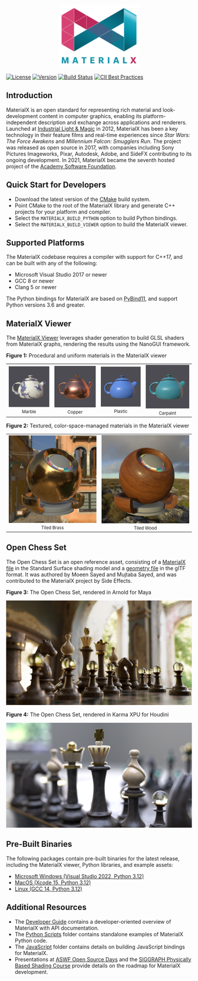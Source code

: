 <p align="center">
  <img src="https://raw.githubusercontent.com/AcademySoftwareFoundation/MaterialX/main/documents/Images/MaterialXLogo.png" height="170" />
</p>

[![License](https://img.shields.io/badge/License-Apache%202.0-blue.svg)](https://github.com/AcademySoftwareFoundation/MaterialX/blob/main/LICENSE)
[![Version](https://img.shields.io/github/v/release/AcademySoftwareFoundation/MaterialX)](https://github.com/AcademySoftwareFoundation/MaterialX/releases/latest)
[![Build Status](https://github.com/AcademySoftwareFoundation/MaterialX/workflows/main/badge.svg?branch=main)](https://github.com/AcademySoftwareFoundation/MaterialX/actions?query=branch%3Amain)
[![CII Best Practices](https://bestpractices.coreinfrastructure.org/projects/6025/badge)](https://bestpractices.coreinfrastructure.org/projects/6025)

## Introduction

MaterialX is an open standard for representing rich material and look-development content in computer graphics, enabling its platform-independent description and exchange across applications and renderers.  Launched at [Industrial Light & Magic](https://www.ilm.com/) in 2012, MaterialX has been a key technology in their feature films and real-time experiences since _Star Wars: The Force Awakens_ and _Millennium Falcon: Smugglers Run_.  The project was released as open source in 2017, with companies including Sony Pictures Imageworks, Pixar, Autodesk, Adobe, and SideFX contributing to its ongoing development.  In 2021, MaterialX became the seventh hosted project of the [Academy Software Foundation](https://www.aswf.io/).

## Quick Start for Developers

- Download the latest version of the [CMake](https://cmake.org/) build system.
- Point CMake to the root of the MaterialX library and generate C++ projects for your platform and compiler.
- Select the `MATERIALX_BUILD_PYTHON` option to build Python bindings.
- Select the `MATERIALX_BUILD_VIEWER` option to build the MaterialX viewer.

## Supported Platforms

The MaterialX codebase requires a compiler with support for C++17, and can be built with any of the following:

- Microsoft Visual Studio 2017 or newer
- GCC 8 or newer
- Clang 5 or newer

The Python bindings for MaterialX are based on [PyBind11](https://github.com/pybind/pybind11), and support Python versions 3.6 and greater.

## MaterialX Viewer

The [MaterialX Viewer](documents/DeveloperGuide/Viewer.md) leverages shader generation to build GLSL shaders from MaterialX graphs, rendering the results using the NanoGUI framework.

**Figure 1:** Procedural and uniform materials in the MaterialX viewer

<table>
  <tbody>
    <tr>
      <td style="text-align: center">
        <img alt="A teapot with a MaterialX Marble material applied"
             title="MaterialX Marble material"
             src="https://raw.githubusercontent.com/AcademySoftwareFoundation/MaterialX/main/documents/Images/MaterialXView_Marble.png">
        <br><small>Marble</small>
      </td>
      <td style="text-align: center">
        <img alt="A teapot with a MaterialX Copper material applied"
             title="MaterialX Copper material"
             src="https://raw.githubusercontent.com/AcademySoftwareFoundation/MaterialX/main/documents/Images/MaterialXView_Copper.png">
        <br><small>Copper</small>
      </td>
      <td style="text-align: center">
        <img alt="A teapot with a MaterialX Plastic material applied"
             title="MaterialX Plastic material"
             src="https://raw.githubusercontent.com/AcademySoftwareFoundation/MaterialX/main/documents/Images/MaterialXView_Plastic.png">
        <br><small>Plastic</small>
      </td>
      <td style="text-align: center">
        <img alt="A teapot with a MaterialX Carpaint material applied"
             title="MaterialX Carpaint material"
             src="https://raw.githubusercontent.com/AcademySoftwareFoundation/MaterialX/main/documents/Images/MaterialXView_Carpaint.png">
        <br><small>Carpaint</small>
      </td>
    </tr>
  </tbody>
</table>

**Figure 2:** Textured, color-space-managed materials in the MaterialX viewer

<table>
  <tbody>
    <tr>
      <td style="text-align: center">
        <img alt="A shader ball with a MaterialX TiledBrass material applied"
             title="MaterialX TiledBrass material"
             src="https://raw.githubusercontent.com/AcademySoftwareFoundation/MaterialX/main/documents/Images/MaterialXView_TiledBrass.png">
        <br><small>Tiled Brass</small>
      </td>
      <td style="text-align: center">
        <img alt="A shader ball with a MaterialX TiledWood material applied"
             title="MaterialX TiledWood material"
             src="https://raw.githubusercontent.com/AcademySoftwareFoundation/MaterialX/main/documents/Images/MaterialXView_TiledWood.png">
        <br><small>Tiled Wood</small>
      </td>
    </tr>
  </tbody>
</table>

## Open Chess Set

The Open Chess Set is an open reference asset, consisting of a [MaterialX file](resources/Materials/Examples/StandardSurface/standard_surface_chess_set.mtlx) in the Standard Surface shading model and a [geometry file](resources/Geometry) in the glTF format.  It was authored by Moeen Sayed and Mujtaba Sayed, and was contributed to the MaterialX project by Side Effects.

**Figure 3:** The Open Chess Set, rendered in Arnold for Maya

![The Open Chess Set rendered in Arnold for Maya](https://raw.githubusercontent.com/AcademySoftwareFoundation/MaterialX/main/documents/Images/OpenChessSet_Arnold_01.png)

**Figure 4:** The Open Chess Set, rendered in Karma XPU for Houdini

![The Open Chess Set rendered in Karma XPU for Houdini](https://raw.githubusercontent.com/AcademySoftwareFoundation/MaterialX/main/documents/Images/OpenChessSet_Karma_01.png)

## Pre-Built Binaries

The following packages contain pre-built binaries for the latest release, including the MaterialX viewer, Python libraries, and example assets:

- [Microsoft Windows (Visual Studio 2022, Python 3.12)](https://github.com/AcademySoftwareFoundation/MaterialX/releases/latest/download/MaterialX_Windows_VS2022_x64_Python312.zip)
- [MacOS (Xcode 15, Python 3.12)](https://github.com/AcademySoftwareFoundation/MaterialX/releases/latest/download/MaterialX_MacOS_Xcode_15_Python312.zip)
- [Linux (GCC 14, Python 3.12)](https://github.com/AcademySoftwareFoundation/MaterialX/releases/latest/download/MaterialX_Linux_GCC_14_Python312.zip)

## Additional Resources

- The [Developer Guide](http://www.materialx.org/docs/api/index.html) contains a developer-oriented overview of MaterialX with API documentation.
- The [Python Scripts](python/Scripts) folder contains standalone examples of MaterialX Python code.
- The [JavaScript](javascript) folder contains details on building JavaScript bindings for MaterialX.
- Presentations at [ASWF Open Source Days](https://materialx.org/assets/ASWF_OSD2024_MaterialX_Final.pdf) and the [SIGGRAPH Physically Based Shading Course](https://blog.selfshadow.com/publications/s2020-shading-course/#materialx) provide details on the roadmap for MaterialX development.
